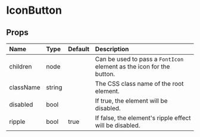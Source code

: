 IconButton
==========



Props
-----


| Name | Type | Default | Description |
|:-----|:-----|:-----|:-----|
| children | node |  |  Can be used to pass a `FontIcon` element as the icon for the button. |
| className | string |  |  The CSS class name of the root element. |
| disabled | bool |  |  If true, the element will be disabled. |
| ripple | bool | true |  If false, the element's ripple effect will be disabled. |
